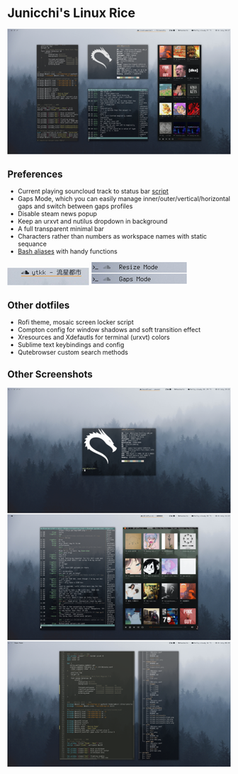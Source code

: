 # Junicchi's Linux Rice
![Single](Screenshots/rice_0.png)


## Preferences
 - Current playing souncloud track to status bar [script](https://github.com/KebabLord/dotfiles/blob/master/i3/scripts/soundcloud)
 - Gaps Mode, which you can easily manage inner/outer/vertical/horizontal gaps and switch between gaps profiles
 - Disable steam news popup
 - Keep an urxvt and nutilus dropdown in background
 - A full transparent minimal bar
 - Characters rather than numbers as workspace names with static sequance
 - [Bash aliases](https://github.com/KebabLord/dotfiles/blob/master/.bash_aliases) with handy functions

![CurrentTrack](Screenshots/sc.png)
![Modes](Screenshots/modes.png)

## Other dotfiles
 - Rofi theme, mosaic screen locker script
 - Compton config for window shadows and soft transition effect
 - Xresources and Xdefautls for terminal (urxvt) colors
 - Sublime text keybindings and config
 - Qutebrowser custom search methods

## Other Screenshots
 ![Single](Screenshots/rice_1.png)
 ![Single](Screenshots/rice_2.png)
 ![Single](Screenshots/rice_3.png)
